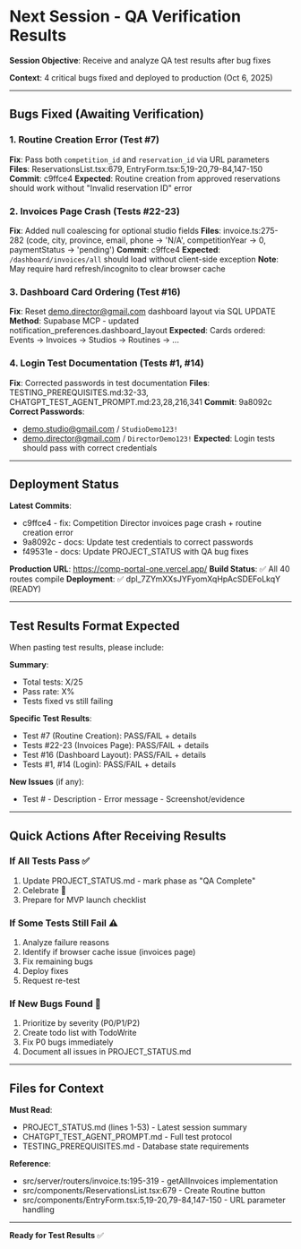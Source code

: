 # Next Session - QA Verification Results

**Session Objective**: Receive and analyze QA test results after bug fixes

**Context**: 4 critical bugs fixed and deployed to production (Oct 6, 2025)

---

## Bugs Fixed (Awaiting Verification)

### 1. Routine Creation Error (Test #7)
**Fix**: Pass both `competition_id` and `reservation_id` via URL parameters
**Files**: ReservationsList.tsx:679, EntryForm.tsx:5,19-20,79-84,147-150
**Commit**: c9ffce4
**Expected**: Routine creation from approved reservations should work without "Invalid reservation ID" error

### 2. Invoices Page Crash (Tests #22-23)
**Fix**: Added null coalescing for optional studio fields
**Files**: invoice.ts:275-282 (code, city, province, email, phone → 'N/A', competitionYear → 0, paymentStatus → 'pending')
**Commit**: c9ffce4
**Expected**: `/dashboard/invoices/all` should load without client-side exception
**Note**: May require hard refresh/incognito to clear browser cache

### 3. Dashboard Card Ordering (Test #16)
**Fix**: Reset demo.director@gmail.com dashboard layout via SQL UPDATE
**Method**: Supabase MCP - updated notification_preferences.dashboard_layout
**Expected**: Cards ordered: Events → Invoices → Studios → Routines → ...

### 4. Login Test Documentation (Tests #1, #14)
**Fix**: Corrected passwords in test documentation
**Files**: TESTING_PREREQUISITES.md:32-33, CHATGPT_TEST_AGENT_PROMPT.md:23,28,216,341
**Commit**: 9a8092c
**Correct Passwords**:
- demo.studio@gmail.com / `StudioDemo123!`
- demo.director@gmail.com / `DirectorDemo123!`
**Expected**: Login tests should pass with correct credentials

---

## Deployment Status

**Latest Commits**:
- c9ffce4 - fix: Competition Director invoices page crash + routine creation error
- 9a8092c - docs: Update test credentials to correct passwords
- f49531e - docs: Update PROJECT_STATUS with QA bug fixes

**Production URL**: https://comp-portal-one.vercel.app/
**Build Status**: ✅ All 40 routes compile
**Deployment**: ✅ dpl_7ZYmXXsJYFyomXqHpAcSDEFoLkqY (READY)

---

## Test Results Format Expected

When pasting test results, please include:

**Summary**:
- Total tests: X/25
- Pass rate: X%
- Tests fixed vs still failing

**Specific Test Results**:
- Test #7 (Routine Creation): PASS/FAIL + details
- Tests #22-23 (Invoices Page): PASS/FAIL + details
- Test #16 (Dashboard Layout): PASS/FAIL + details
- Tests #1, #14 (Login): PASS/FAIL + details

**New Issues** (if any):
- Test # - Description - Error message - Screenshot/evidence

---

## Quick Actions After Receiving Results

### If All Tests Pass ✅
1. Update PROJECT_STATUS.md - mark phase as "QA Complete"
2. Celebrate 🎉
3. Prepare for MVP launch checklist

### If Some Tests Still Fail ⚠️
1. Analyze failure reasons
2. Identify if browser cache issue (invoices page)
3. Fix remaining bugs
4. Deploy fixes
5. Request re-test

### If New Bugs Found 🐛
1. Prioritize by severity (P0/P1/P2)
2. Create todo list with TodoWrite
3. Fix P0 bugs immediately
4. Document all issues in PROJECT_STATUS.md

---

## Files for Context

**Must Read**:
- PROJECT_STATUS.md (lines 1-53) - Latest session summary
- CHATGPT_TEST_AGENT_PROMPT.md - Full test protocol
- TESTING_PREREQUISITES.md - Database state requirements

**Reference**:
- src/server/routers/invoice.ts:195-319 - getAllInvoices implementation
- src/components/ReservationsList.tsx:679 - Create Routine button
- src/components/EntryForm.tsx:5,19-20,79-84,147-150 - URL parameter handling

---

**Ready for Test Results** ✅
